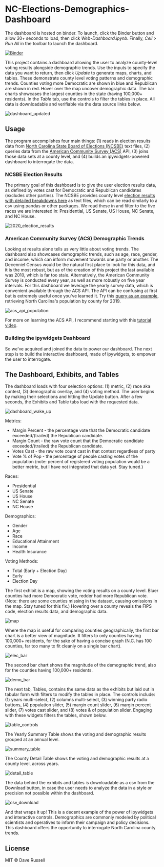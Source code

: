 # NC-Elections-Demographics-Dashboard

The dashboard is hosted on binder. To launch, click the Binder button and allow 30+ seconds to load, then click <i>Web-Dashboard.ipynb</i>. Finally, <i>Cell > Run All</i> in the toolbar to launch the dashboard.

[![Binder](https://mybinder.org/badge_logo.svg)](https://mybinder.org/v2/gh/drussel4/NC-Elections-Demographics-Dashboard/HEAD)

This project contains a dashboard allowing the user to analyze county-level voting results alongside demographic trends. Use the inputs to specify the data you want to return, then click <i>Update</i> to generate maps, charts, and tables. These demonstrate county level voting patterns and demographic trends. Counties voting more Democratic are shown in blue and Republican are shown in red. Hover over the map uncover demographic data. The bar charts showcases the largest counties in the state (having 100,000+ residents). In the <i>Table</i> tab, use the controls to filter the tables in place. All data is downloadable and verifiable via the data source links below.

![dashboard_updated](https://github.com/drussel4/NC-Elections-Demographics-Dashboard/blob/master/img/dashboard_updated.png?raw=true)

## Usage
The program accomplishes four main things: (1) reads in election results data from [North Carolina State Board of Elections (NCSBE)](https://www.ncsbe.gov/results-data/election-results/historical-election-results-data#by-precinct) text files, (2) queries data from the [American Community Survey (ACS)](https://www.census.gov/programs-surveys/acs) API, (3) joins those data sets at a county level, and (4) builds an ipywidgets-powered dashboard to interrogate the data.

### NCSBE Election Results

The primary goal of this dashboard is to give the user election results data, as defined by votes cast for Democratic and Republican candidates (excludes other parties). The NCSBE provides county level [election results with detailed breakdowns here](https://www.ncsbe.gov/results-data/election-results/historical-election-results-data#by-precinct) as text files, which can be read similarly to a csv using pandas or other packages. We read these in and filter to the five races we are interested in: Presidential, US Senate, US House, NC Senate, and NC House.

![2020_election_results](https://github.com/drussel4/NC-Elections-Demographics-Dashboard/blob/master/img/2020_election_results.png?raw=true)

### American Community Survey (ACS) Demographic Trends

Looking at results alone tells us very little about voting trends. The dashboard also showcases demographic trends, such as age, race, gender, and income, which can inform movement towards one party or another. The Decenniel Census would be the natural first place to look for this data, and it is the most robust, but as of the creation of this project the last available was 2010, which is far too stale. Alternatively, the American Community Survey is conducted every year, as well as more robustly on five year intervals. For this dashboard we leverage the yearly survey data, which is convenient available through the ACS API. The API can be confusing at first but is extremely useful once you've learned it. Try this [query as an example](https://api.census.gov/data/2019/acs/acsse?get=NAME,K200101_001E&for=county:*&in=state:37), retrieving North Carolina's population by county for 2019.

![acs_api_population](https://github.com/drussel4/NC-Elections-Demographics-Dashboard/blob/master/img/acs_api_population.png?raw=true)

For more on learning the ACS API, I recommend starting with this [tutorial video](https://www.youtube.com/watch?v=0NzNllnmTLA&t=2485s).

### Building the ipywidgets Dashboard

So we've acquired and joined the data to power our dashboard. The next step is to build the interactive dashboard, made of ipywidgets, to empower the user to interrogate.

## The Dashboard, Exhibits, and Tables

The dashboard loads with four selection options: (1) metric, (2) race aka contest, (3) demographic overlay, and (4) voting method. The user begins by making their selections and hitting the Update button. After a few seconds, the Exhibits and Table tabs load with the requested data.

![dashboard_wake_up](https://github.com/drussel4/NC-Elections-Demographics-Dashboard/blob/master/img/dashboard_wake_up.png?raw=true)

Metrics:
+ Margin Percent - the percentage vote that the Democratic candidate exceeded/(trailed) the Republican candidate.
+ Margin Count - the raw vote count that the Democratic candidate exceeded/(trailed) the Republican candidate.
+ Votes Cast - the raw vote count cast in that contest regardless of party
+ Vote % of Pop - the percentage of people casting votes of the population (note: percent of registered voting population would be a better metric, but I have not integrated that data yet. Stay tuned.)

Races:
+ Presidential
+ US Senate
+ US House
+ NC Senate
+ NC House

Demographics:
+ Gender
+ Age
+ Race
+ Educational Attainment
+ Income
+ Health Insurance

Voting Methods:
+ Total (Early + Election Day)
+ Early
+ Election Day

The first exhibit is a map, showing the voting results on a county level. Bluer counties had more Democratic vote, redder had more Republican vote. (Note: there are some counties missing in the dataset, causing omissions in the map. Stay tuned for this fix.) Hovering over a county reveals the FIPS code, election results data, and demographic data.

![map](https://github.com/drussel4/NC-Elections-Demographics-Dashboard/blob/master/img/map.png?raw=true)

Where the map is useful for comparing counties geographically, the first bar chart is a better view of magnitude. It filters to only counties having 100,000+ residents, for the sake of having a concise graph (N.C. has 100 counties, far too many to fit cleanly on a single bar chart).

![elec_bar](https://github.com/drussel4/NC-Elections-Demographics-Dashboard/blob/master/img/elec_bar.png?raw=true)

The second bar chart shows the magnitude of the demographic trend, also for the counties having 100,000+ residents.

![demo_bar](https://github.com/drussel4/NC-Elections-Demographics-Dashboard/blob/master/img/demo_bar.png?raw=true)

The next tab, Tables, contains the same data as the exhibits but laid out in tabular form with filters to modify the tables in place. The controls include: (1) years multi-select, (2) columns multi-select, (3) winning party radio buttons, (4) population slider, (5) margin count slider, (6) margin percent slider, (7) votes cast slider, and (8) votes & of population slider. Engaging with these widgets filters the tables, shown below.

![table_controls](https://github.com/drussel4/NC-Elections-Demographics-Dashboard/blob/master/img/table_controls.png?raw=true)

The Yearly Summary Table shows the voting and demographic results grouped at an annual level.

![summary_table](https://github.com/drussel4/NC-Elections-Demographics-Dashboard/blob/master/img/summary_table.png?raw=true)

The County Detail Table shows the voting and demographic results at a county level, across years.

![detail_table](https://github.com/drussel4/NC-Elections-Demographics-Dashboard/blob/master/img/detail_table.png?raw=true)

The data behind the exhibits and tables is downloadable as a csv from the Download button, in case the user needs to analyze the data in a style or precision not possible within the dashboard.

![csv_download](https://github.com/drussel4/NC-Elections-Demographics-Dashboard/blob/master/img/csv_download.png?raw=true)

And that wraps it up! This is a decent example of the power of ipywidgets and interactive controls. Demographics are commonly modeled by political scientists and operatives to inform their campaign and policy decisions. This dashboard offers the opportunity to interrogate North Carolina county trends.

## License

MIT © Dave Russell
